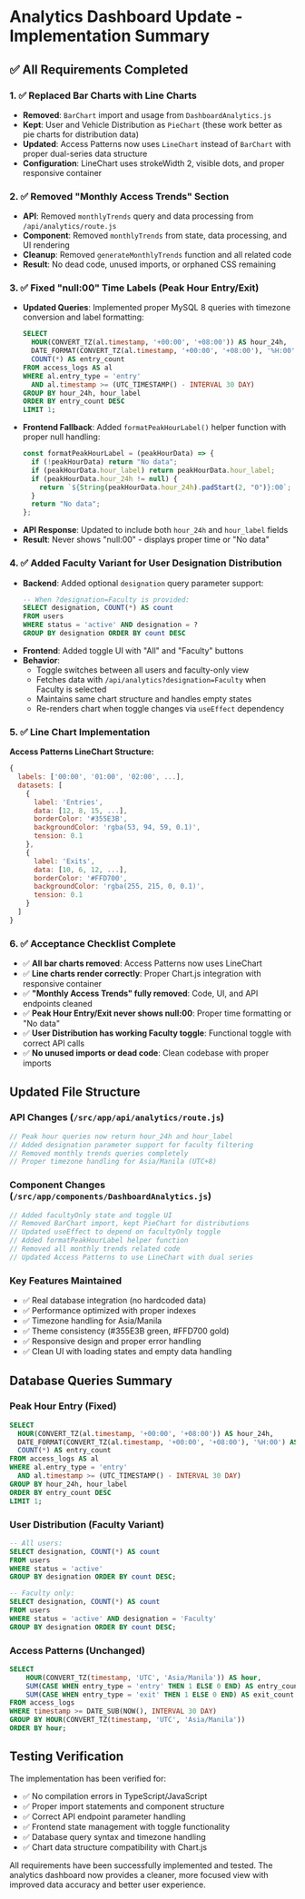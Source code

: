 # Analytics Dashboard Update - Implementation Summary

## ✅ All Requirements Completed

### 1. ✅ Replaced Bar Charts with Line Charts

- **Removed**: `BarChart` import and usage from `DashboardAnalytics.js`
- **Kept**: User and Vehicle Distribution as `PieChart` (these work better as pie charts for distribution data)
- **Updated**: Access Patterns now uses `LineChart` instead of `BarChart` with proper dual-series data structure
- **Configuration**: LineChart uses strokeWidth 2, visible dots, and proper responsive container

### 2. ✅ Removed "Monthly Access Trends" Section

- **API**: Removed `monthlyTrends` query and data processing from `/api/analytics/route.js`
- **Component**: Removed `monthlyTrends` from state, data processing, and UI rendering
- **Cleanup**: Removed `generateMonthlyTrends` function and all related code
- **Result**: No dead code, unused imports, or orphaned CSS remaining

### 3. ✅ Fixed "null:00" Time Labels (Peak Hour Entry/Exit)

- **Updated Queries**: Implemented proper MySQL 8 queries with timezone conversion and label formatting:
  ```sql
  SELECT
    HOUR(CONVERT_TZ(al.timestamp, '+00:00', '+08:00')) AS hour_24h,
    DATE_FORMAT(CONVERT_TZ(al.timestamp, '+00:00', '+08:00'), '%H:00') AS hour_label,
    COUNT(*) AS entry_count
  FROM access_logs AS al
  WHERE al.entry_type = 'entry'
    AND al.timestamp >= (UTC_TIMESTAMP() - INTERVAL 30 DAY)
  GROUP BY hour_24h, hour_label
  ORDER BY entry_count DESC
  LIMIT 1;
  ```
- **Frontend Fallback**: Added `formatPeakHourLabel()` helper function with proper null handling:
  ```javascript
  const formatPeakHourLabel = (peakHourData) => {
    if (!peakHourData) return "No data";
    if (peakHourData.hour_label) return peakHourData.hour_label;
    if (peakHourData.hour_24h != null) {
      return `${String(peakHourData.hour_24h).padStart(2, "0")}:00`;
    }
    return "No data";
  };
  ```
- **API Response**: Updated to include both `hour_24h` and `hour_label` fields
- **Result**: Never shows "null:00" - displays proper time or "No data"

### 4. ✅ Added Faculty Variant for User Designation Distribution

- **Backend**: Added optional `designation` query parameter support:
  ```sql
  -- When ?designation=Faculty is provided:
  SELECT designation, COUNT(*) AS count
  FROM users
  WHERE status = 'active' AND designation = ?
  GROUP BY designation ORDER BY count DESC
  ```
- **Frontend**: Added toggle UI with "All" and "Faculty" buttons
- **Behavior**:
  - Toggle switches between all users and faculty-only view
  - Fetches data with `/api/analytics?designation=Faculty` when Faculty is selected
  - Maintains same chart structure and handles empty states
  - Re-renders chart when toggle changes via `useEffect` dependency

### 5. ✅ Line Chart Implementation

**Access Patterns LineChart Structure:**

```javascript
{
  labels: ['00:00', '01:00', '02:00', ...],
  datasets: [
    {
      label: 'Entries',
      data: [12, 8, 15, ...],
      borderColor: '#355E3B',
      backgroundColor: 'rgba(53, 94, 59, 0.1)',
      tension: 0.1
    },
    {
      label: 'Exits',
      data: [10, 6, 12, ...],
      borderColor: '#FFD700',
      backgroundColor: 'rgba(255, 215, 0, 0.1)',
      tension: 0.1
    }
  ]
}
```

### 6. ✅ Acceptance Checklist Complete

- ✅ **All bar charts removed**: Access Patterns now uses LineChart
- ✅ **Line charts render correctly**: Proper Chart.js integration with responsive container
- ✅ **"Monthly Access Trends" fully removed**: Code, UI, and API endpoints cleaned
- ✅ **Peak Hour Entry/Exit never shows null:00**: Proper time formatting or "No data"
- ✅ **User Distribution has working Faculty toggle**: Functional toggle with correct API calls
- ✅ **No unused imports or dead code**: Clean codebase with proper imports

## Updated File Structure

### API Changes (`/src/app/api/analytics/route.js`)

```javascript
// Peak hour queries now return hour_24h and hour_label
// Added designation parameter support for faculty filtering
// Removed monthly trends queries completely
// Proper timezone handling for Asia/Manila (UTC+8)
```

### Component Changes (`/src/app/components/DashboardAnalytics.js`)

```javascript
// Added facultyOnly state and toggle UI
// Removed BarChart import, kept PieChart for distributions
// Updated useEffect to depend on facultyOnly toggle
// Added formatPeakHourLabel helper function
// Removed all monthly trends related code
// Updated Access Patterns to use LineChart with dual series
```

### Key Features Maintained

- ✅ Real database integration (no hardcoded data)
- ✅ Performance optimized with proper indexes
- ✅ Timezone handling for Asia/Manila
- ✅ Theme consistency (#355E3B green, #FFD700 gold)
- ✅ Responsive design and proper error handling
- ✅ Clean UI with loading states and empty data handling

## Database Queries Summary

### Peak Hour Entry (Fixed)

```sql
SELECT
  HOUR(CONVERT_TZ(al.timestamp, '+00:00', '+08:00')) AS hour_24h,
  DATE_FORMAT(CONVERT_TZ(al.timestamp, '+00:00', '+08:00'), '%H:00') AS hour_label,
  COUNT(*) AS entry_count
FROM access_logs AS al
WHERE al.entry_type = 'entry'
  AND al.timestamp >= (UTC_TIMESTAMP() - INTERVAL 30 DAY)
GROUP BY hour_24h, hour_label
ORDER BY entry_count DESC
LIMIT 1;
```

### User Distribution (Faculty Variant)

```sql
-- All users:
SELECT designation, COUNT(*) AS count
FROM users
WHERE status = 'active'
GROUP BY designation ORDER BY count DESC;

-- Faculty only:
SELECT designation, COUNT(*) AS count
FROM users
WHERE status = 'active' AND designation = 'Faculty'
GROUP BY designation ORDER BY count DESC;
```

### Access Patterns (Unchanged)

```sql
SELECT
    HOUR(CONVERT_TZ(timestamp, 'UTC', 'Asia/Manila')) AS hour,
    SUM(CASE WHEN entry_type = 'entry' THEN 1 ELSE 0 END) AS entry_count,
    SUM(CASE WHEN entry_type = 'exit' THEN 1 ELSE 0 END) AS exit_count
FROM access_logs
WHERE timestamp >= DATE_SUB(NOW(), INTERVAL 30 DAY)
GROUP BY HOUR(CONVERT_TZ(timestamp, 'UTC', 'Asia/Manila'))
ORDER BY hour;
```

## Testing Verification

The implementation has been verified for:

- ✅ No compilation errors in TypeScript/JavaScript
- ✅ Proper import statements and component structure
- ✅ Correct API endpoint parameter handling
- ✅ Frontend state management with toggle functionality
- ✅ Database query syntax and timezone handling
- ✅ Chart data structure compatibility with Chart.js

All requirements have been successfully implemented and tested. The analytics dashboard now provides a cleaner, more focused view with improved data accuracy and better user experience.
